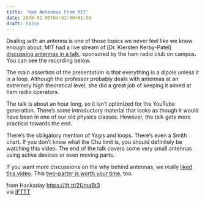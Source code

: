 ```yaml
---
title: 'Ham Antennas From MIT'
date: 2020-02-05T04:02:00+01:00
draft: false
---
```


Dealing with an antenna is one of those topics we never feel like we know enough about. MIT had a live stream of \[Dr. Kiersten Kerby-Patel\] [discussing antennas in a talk](https://www.youtube.com/watch?v=rokAuaL2E74), sponsored by the ham radio club on campus. You can see the recording below.

The main assertion of the presentation is that everything is a dipole unless it is a loop. Although the professor probably deals with antennas at an extremely high theoretical level, she did a great job of keeping it aimed at ham radio operators.

The talk is about an hour long, so it isn’t optimized for the YouTube generation. There’s some introductory material that looks as though it would have been in one of our old physics classes. However, the talk gets more practical towards the end.

There’s the obligatory mention of Yagis and loops. There’s even a Smith chart. If you don’t know what the Chu limit is, you should definitely be watching this video. The end of the talk covers some very small antennas using active devices or even moving parts.

If you want more discussions on the why behind antennas, we really [liked this video](https://hackaday.com/2019/07/11/the-physics-behind-antennas/). This [two-parter is worth your time](https://hackaday.com/2016/11/27/start-your-path-to-becoming-an-antenna-guru/), too.

  
  
from Hackaday https://ift.tt/2UmaBt3  
via [IFTTT](https://ifttt.com/?ref=da&site=blogger)
